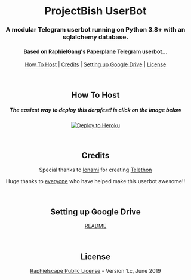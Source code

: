 <h1 align="center">ProjectBish UserBot</h1>
<h3 align="center">A modular Telegram userbot running on Python 3.8+ with an sqlalchemy database.</h3>
<h4 align="center">Based on RaphielGang's <a href="https://github.com/RaphielGang/Telegram-UserBot">Paperplane</a> Telegram userbot...</h4>
<p align="center"><a href="#how-to-host">How To Host</a> | <a href="#credits">Credits</a> | <a href="#setting-up-google-drive">Setting up Google Drive</a> | <a href="#license">License</a></p>
<p align="center">&nbsp;</p>
<h2 align="center">How To Host</h2>
<h5 align="center">The easiest way to deploy this derpfest! is click on the image below</h5>
<p align="center"><a href="https://heroku.com/deploy?template=https://github.com/GudMeong/ProjectBish/tree/experimental"> <img src="https://camo.githubusercontent.com/83b0e95b38892b49184e07ad572c94c8038323fb/68747470733a2f2f7777772e6865726f6b7563646e2e636f6d2f6465706c6f792f627574746f6e2e737667" alt="Deploy to Heroku" /></a></p>
<p align="center">&nbsp;</p>
<h2 align="center">Credits</h2>
<p align="center">Special thanks to <a href="https://lonami.dev/">lonami</a> for creating <a href="https://github.com/lonamiwebs/Telethon">Telethon</a>
<p align="center">Huge thanks to <a href="https://github.com/adekmaulana/ProjectBish/graphs/contributors">everyone</a> who have helped make this userbot awesome!!</p>
<p align="center">&nbsp;</p>
<h2 align="center">Setting up Google Drive</h2>
<p align="center"><a href="https://telegra.ph/How-To-Setup-Google-Drive-04-03">README</a></p>
<p align="center">&nbsp;</p>
<h2 align="center">License</h2>
<p align="center"><a href="https://github.com/adekmaulana/ProjectBish/blob/master/LICENSE">Raphielscape Public License</a> - Version 1.c, June 2019</p>
